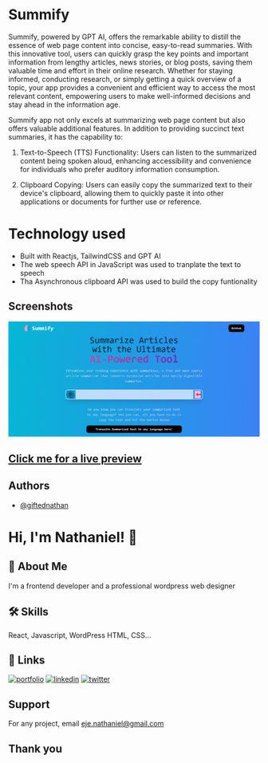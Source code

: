 # Summify

Summify, powered by GPT AI, offers the remarkable ability to distill the essence of web page content into concise, easy-to-read summaries. With this innovative tool, users can quickly grasp the key points and important information from lengthy articles, news stories, or blog posts, saving them valuable time and effort in their online research. Whether for staying informed, conducting research, or simply getting a quick overview of a topic, your app provides a convenient and efficient way to access the most relevant content, empowering users to make well-informed decisions and stay ahead in the information age.

Summify app not only excels at summarizing web page content but also offers valuable additional features. In addition to providing succinct text summaries, it has the capability to:

1. Text-to-Speech (TTS) Functionality: Users can listen to the summarized content being spoken aloud, enhancing accessibility and convenience for individuals who prefer auditory information consumption.

2. Clipboard Copying: Users can easily copy the summarized text to their device's clipboard, allowing them to quickly paste it into other applications or documents for further use or reference.

# Technology used

- Built with Reactjs, TailwindCSS and GPT AI
- The web speech API in JavaScript was used to tranplate the text to speech
- Tha Asynchronous clipboard API was used to build the copy funtionality

## Screenshots

![App Screenshot](src/assets/summify.png)

## [Click me for a live preview](https://summiffy.netlify.app/)

## Authors

- [@giftednathan](https://www.github.com/giftednathan)

# Hi, I'm Nathaniel! 👋

## 🚀 About Me

I'm a frontend developer and a professional wordpress web designer

## 🛠 Skills

React, Javascript, WordPress HTML, CSS...

## 🔗 Links

[![portfolio](https://img.shields.io/badge/my_portfolio-000?style=for-the-badge&logo=ko-fi&logoColor=white)](https://ejenathaniel.netlify.com/)
[![linkedin](https://img.shields.io/badge/linkedin-0A66C2?style=for-the-badge&logo=linkedin&logoColor=white)](https://www.linkedin.com/in/nathaniel-akenyi-eje)
[![twitter](https://img.shields.io/badge/twitter-1DA1F2?style=for-the-badge&logo=twitter&logoColor=white)](https://twitter.com/eje_nathaniel)

## Support

For any project, email eje.nathaniel@gmail.com

## Thank you
